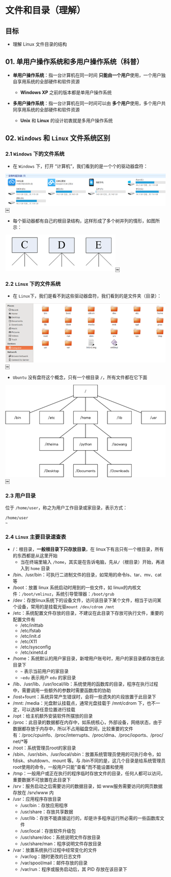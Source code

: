 # 文件和目录（理解）

## 目标

- 理解 Linux 文件目录的结构

## 01. 单用户操作系统和多用户操作系统（科普）

- **单用户操作系统**：指一台计算机在同一时间 **只能由一个用户**使用，一个用户独自享用系统的全部硬件和软件资源

  - **Windows XP** 之前的版本都是单用户操作系统

- **多用户操作系统**：指一台计算机在同一时间可以由 **多个用户**使用，多个用户共同享用系统的全部硬件和软件资源

  - **Unix** 和 **Linux** 的设计初衷就是多用户操作系统

## 02. `Windows` 和 `Linux` 文件系统区别

### 2.1 `Windows` 下的文件系统

- 在 `Windows` 下，打开 “计算机”，我们看到的是一个个的驱动器盘符：

![001\_Windows下的多个盘](media/14927564336623/001_Windows%E4%B8%8B%E7%9A%84%E5%A4%9A%E4%B8%AA%E7%9B%98.png)￼

- 每个驱动器都有自己的根目录结构，这样形成了多个树并列的情形，如图所示：

![001-Windows下多个盘为节点的目录分支](media/14927564336623/001-Windows%E4%B8%8B%E5%A4%9A%E4%B8%AA%E7%9B%98%E4%B8%BA%E8%8A%82%E7%82%B9%E7%9A%84%E7%9B%AE%E5%BD%95%E5%88%86%E6%94%AF.png)￼

### 2.2 `Linux` 下的文件系统

- 在 `Linux`下，我们是看不到这些驱动器盘符，我们看到的是文件夹（目录）：

![002\_Ubuntu文件目录](media/14927564336623/002_Ubuntu%E6%96%87%E4%BB%B6%E7%9B%AE%E5%BD%95.png)￼

- `Ubuntu` 没有盘符这个概念，只有一个根目录 `/`，所有文件都在它下面

![003-Linux的树形示意图](media/14927564336623/003-Linux%E7%9A%84%E6%A0%91%E5%BD%A2%E7%A4%BA%E6%84%8F%E5%9B%BE.png)￼

### 2.3 用户目录

位于 `/home/user`，称之为用户工作目录或家目录，表示方式：

    /home/user
    ~

### 2.4 `Linux` 主要目录速查表

- /：根目录，**一般根目录下只存放目录**，在 linux下有且只有一个根目录，所有的东西都是从这里开始
  - 当在终端里输入 `/home`，其实是在告诉电脑，先从`/`（根目录）开始，再进入到 `home` 目录
- /bin、/usr/bin：可执行二进制文件的目录，如常用的命令ls、tar、mv、cat 等
- /boot：放置 linux 系统启动时用到的一些文件，如 linux的内核文件：`/boot/vmlinuz`，系统引导管理器：`/boot/grub`
- /dev：存放linux系统下的设备文件，访问该目录下某个文件，相当于访问某个设备，常用的是挂载光驱`mount /dev/cdrom /mnt`
- /etc：系统配置文件存放的目录，不建议在此目录下存放可执行文件，重要的配置文件有
  - /etc/inittab
  - /etc/fstab
  - /etc/init.d
  - /etc/X11
  - /etc/sysconfig
  - /etc/xinetd.d
- /home：系统默认的用户家目录，新增用户账号时，用户的家目录都存放在此目录下
  - `~` 表示当前用户的家目录
  - `~edu` 表示用户 `edu` 的家目录
- /lib、/usr/lib、/usr/local/lib：系统使用的函数库的目录，程序在执行过程中，需要调用一些额外的参数时需要函数库的协助
- /lost+fount：系统异常产生错误时，会将一些遗失的片段放置于此目录下
- /mnt: /media：光盘默认挂载点，通常光盘挂载于 /mnt/cdrom 下，也不一定，可以选择任意位置进行挂载
- /opt：给主机额外安装软件所摆放的目录
- /proc：此目录的数据都在内存中，如系统核心，外部设备，网络状态，由于数据都存放于内存中，所以不占用磁盘空间，比较重要的文件有：/proc/cpuinfo、/proc/interrupts、/proc/dma、/proc/ioports、/proc/net/*等
- /root：系统管理员root的家目录
- /sbin、/usr/sbin、/usr/local/sbin：放置系统管理员使用的可执行命令，如fdisk、shutdown、mount 等。与 /bin不同的是，这几个目录是给系统管理员 root使用的命令，一般用户只能"查看"而不能设置和使用
- /tmp：一般用户或正在执行的程序临时存放文件的目录，任何人都可以访问，重要数据不可放置在此目录下
- /srv：服务启动之后需要访问的数据目录，如 www服务需要访问的网页数据存放在 /srv/www 内
- /usr：应用程序存放目录
  - /usr/bin：存放应用程序
  - /usr/share：存放共享数据
  - /usr/lib：存放不能直接运行的，却是许多程序运行所必需的一些函数库文件
  - /usr/local：存放软件升级包
  - /usr/share/doc：系统说明文件存放目录
  - /usr/share/man：程序说明文件存放目录
- /var：放置系统执行过程中经常变化的文件
  - /var/log：随时更改的日志文件
  - /var/spool/mail：邮件存放的目录
  - /var/run：程序或服务启动后，其 PID 存放在该目录下